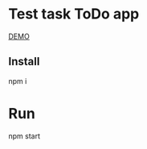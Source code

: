 # Test task ToDo app

[DEMO](http://aleksey-10.github.io/tt_todo_1)

## Install

npm i

# Run

npm start

